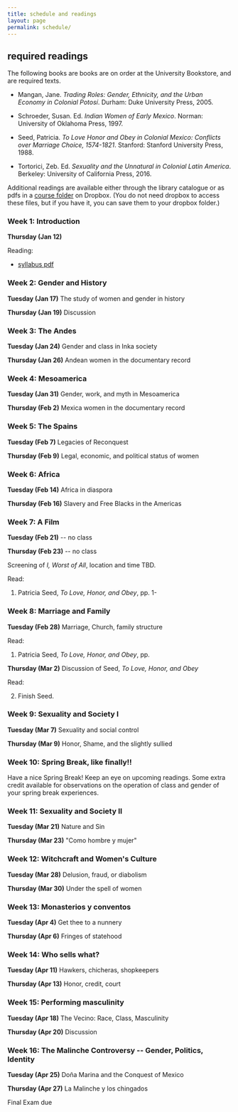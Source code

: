 ```yaml
---
title: schedule and readings
layout: page
permalink: schedule/
---
```


## required readings

The following books are books are on order at the University Bookstore, and are
required texts.

* Mangan, Jane. *Trading Roles: Gender, Ethnicity, and the Urban Economy in
  Colonial Potosí*. Durham: Duke University Press, 2005.

* Schroeder, Susan. Ed. *Indian Women of Early Mexico*. Norman: University of
  Oklahoma Press, 1997.

* Seed, Patricia. *To Love Honor and Obey in Colonial Mexico: Conflicts over
  Marriage Choice, 1574-1821*. Stanford: Stanford University Press, 1988.

* Tortorici, Zeb. Ed. *Sexuality and the Unnatural in Colonial Latin America*.
  Berkeley: University of California Press, 2016.

Additional readings are available either through the library catalogue or as
pdfs in a [course folder]() on Dropbox. (You do not need dropbox to access
these files, but if you have it, you can save them to your dropbox folder.)

### Week 1: Introduction

**Thursday (Jan 12)**

Reading:

* [syllabus pdf]()


### Week 2: Gender and History

**Tuesday (Jan 17)** The study of women and gender in history

**Thursday (Jan 19)** Discussion


### Week 3: The Andes

**Tuesday (Jan 24)** Gender and class in Inka society


**Thursday (Jan 26)** Andean women in the documentary record

### Week 4: Mesoamerica

**Tuesday (Jan 31)** Gender, work, and myth in Mesoamerica

**Thursday (Feb 2)** Mexica women in the documentary record

### Week 5: The Spains

**Tuesday (Feb 7)** Legacies of Reconquest

**Thursday (Feb 9)** Legal, economic, and political status of women


### Week 6: Africa

**Tuesday (Feb 14)** Africa in diaspora

**Thursday (Feb 16)** Slavery and Free Blacks in the Americas


### Week 7: A Film

**Tuesday (Feb 21)** -- no class

**Thursday (Feb 23)** -- no class

Screening of *I, Worst of All*, location and time TBD.

Read:

1. Patricia Seed, *To Love, Honor, and Obey*, pp. 1-

### Week 8: Marriage and Family

**Tuesday (Feb 28)** Marriage, Church, family structure

Read:

1. Patricia Seed, *To Love, Honor, and Obey*, pp. 

**Thursday (Mar 2)** Discussion of Seed, *To Love, Honor, and Obey*

Read:

2. Finish Seed.


### Week 9: Sexuality and Society I

**Tuesday (Mar 7)** Sexuality and social control


**Thursday (Mar 9)** Honor, Shame, and the slightly sullied


### Week 10: Spring Break, like finally!!

Have a nice Spring Break! Keep an eye on upcoming readings. Some extra credit
available for observations on the operation of class and gender of your
spring break experiences.

### Week 11:  Sexuality and Society II

**Tuesday (Mar 21)** Nature and Sin

**Thursday (Mar 23)** "Como hombre y mujer"


### Week 12: Witchcraft and Women's Culture

**Tuesday (Mar 28)** Delusion, fraud, or diabolism

**Thursday (Mar 30)** Under the spell of women


### Week 13: Monasterios y conventos 

**Tuesday (Apr 4)** Get thee to a nunnery

**Thursday (Apr 6)** Fringes of statehood


### Week 14: Who sells what?

**Tuesday (Apr 11)** Hawkers, chicheras, shopkeepers

**Thursday (Apr 13)** Honor, credit, court


### Week 15: Performing masculinity

**Tuesday (Apr 18)** The Vecino: Race, Class, Masculinity

**Thursday (Apr 20)** Discussion


### Week 16: The Malinche Controversy -- Gender, Politics, Identity 

**Tuesday (Apr 25)** Doña Marina and the Conquest of Mexico

**Thursday (Apr 27)** La Malinche y los chingados


Final Exam due







